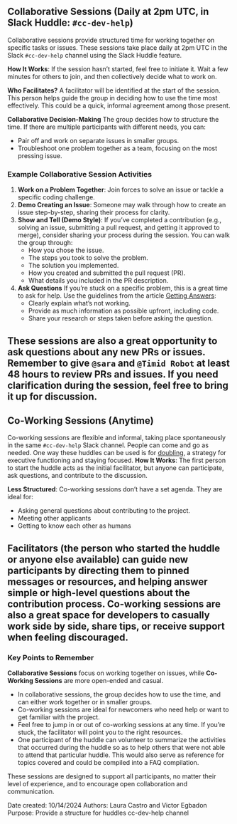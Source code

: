 ## Collaborative Sessions (Daily at 2pm UTC, in Slack Huddle: `#cc-dev-help`)
Collaborative sessions provide structured time for working together on specific tasks or issues. These sessions take place daily at 2pm UTC in the Slack `#cc-dev-help` channel using the Slack Huddle feature.

**How It Works**: If the session hasn’t started, feel free to initiate it. Wait a few minutes for others to join, and then collectively decide what to work on.

**Who Facilitates?** A facilitator will be identified at the start of the session. This person helps guide the group in deciding how to use the time most effectively. This could be a quick, informal agreement among those present.

**Collaborative Decision-Making** The group decides how to structure the time. If there are multiple participants with different needs, you can:
  - Pair off and work on separate issues in smaller groups.
  - Troubleshoot one problem together as a team, focusing on the most pressing issue.


### Example Collaborative Session Activities
1. **Work on a Problem Together**: Join forces to solve an issue or tackle a specific coding challenge.
2. **Demo Creating an Issue**: Someone may walk through how to create an issue step-by-step, sharing their process for clarity.
3. **Show and Tell (Demo Style)**: If you’ve completed a contribution (e.g., solving an issue, submitting a pull request, and getting it approved to merge), consider sharing your process during the session. You can walk the group through:
   - How you chose the issue.
   - The steps you took to solve the problem.
   - The solution you implemented.
   - How you created and submitted the pull request (PR).
   - What details you included in the PR description.
4. **Ask Questions** If you’re stuck on a specific problem, this is a great time to ask for help. Use the guidelines from the article [Getting Answers](https://www.mikeash.com/getting_answers.html):
   - Clearly explain what’s not working.
   - Provide as much information as possible upfront, including code.
   - Share your research or steps taken before asking the question.

These sessions are also a great opportunity to ask questions about any new PRs or issues. Remember to give `@sara` and `@Timid Robot` at least 48 hours to review PRs and issues. If you need clarification during the session, feel free to bring it up for discussion.
---
## Co-Working Sessions (Anytime)
Co-working sessions are flexible and informal, taking place spontaneously in the same `#cc-dev-help` Slack channel. People can come and go as needed. One way these huddles can be used is for [doubling](https://psychcentral.com/adhd/adhd-body-doubling), a strategy for executive functioning and staying focused.
**How It Works**: The first person to start the huddle acts as the initial facilitator, but anyone can participate, ask questions, and contribute to the discussion.

**Less Structured**: Co-working sessions don’t have a set agenda. They are ideal for:
  - Asking general questions about contributing to the project.
  - Meeting other applicants
  - Getting to know each other as humans

Facilitators (the person who started the huddle or anyone else available) can guide new participants by directing them to pinned messages or resources, and helping answer simple or high-level questions about the contribution process. Co-working sessions are also a great space for developers to casually work side by side, share tips, or receive support when feeling discouraged.
---

### Key Points to Remember

**Collaborative Sessions** focus on working together on issues, while **Co-Working Sessions** are more open-ended and casual.

- In collaborative sessions, the group decides how to use the time, and can either work together or in smaller groups.
- Co-working sessions are ideal for newcomers who need help or want to get familiar with the project.
- Feel free to jump in or out of co-working sessions at any time. If you’re stuck, the facilitator will point you to the right resources.
- One participant of the huddle can volunteer to summarize the activities that occurred during the huddle so as to help others that were not able to attend that particular huddle. This would also serve as reference for topics covered and could be compiled into a FAQ compilation.

These sessions are designed to support all participants, no matter their level of experience, and to encourage open collaboration and communication.

Date created: 10/14/2024
Authors: Laura Castro and Victor Egbadon
Purpose: Provide a structure for huddles cc-dev-help channel



